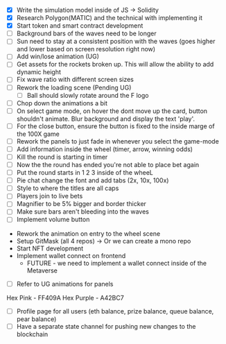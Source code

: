 - [X] Write the simulation model inside of JS -> Solidity
- [X] Research Polygon(MATIC) and the technical with implementing it
- [X] Start token and smart contract development
- [ ] Background bars of the waves need to be longer
- [ ] Sun need to stay at a consistent position with the waves (goes higher and lower based on screen resolution right now)
- [ ] Add win/lose animation (UG)
- [ ] Get assets for the rockets broken up. This will allow the ability to add dynamic height
- [ ] Fix wave ratio with different screen sizes
- [ ] Rework the loading scene (Pending UG)
  - [ ] Ball should slowly rotate around the F logo
- [ ] Chop down the animations a bit
- [ ] On select game mode, on hover the dont move up the card, button shouldn't animate. Blur background and display the text 'play'.
- [ ] For the close button, ensure the button is fixed to the inside marge of the 100X game
- [ ] Rework the panels to just fade in whenever you select the game-mode
- [ ] Add information inside the wheel (timer, arrow, winning odds)
- [ ] Kill the round is starting in timer
- [ ] Now the the round has ended you're not able to place bet again
- [ ] Put the round starts in 1 2 3 inside of the wheeL
- [ ] Pie chat change the font and add tabs (2x, 10x, 100x)
- [ ] Style to where the titles are all caps
- [ ] Players join to live bets
- [ ] Magnifier to be 5% bigger and border thicker
- [ ] Make sure bars aren't bleeding into the waves
- [ ] Implement volume button
- Rework the animation on entry to the wheel scene
- Setup GitMask (all 4 repos) -> Or we can create a mono repo
- Start NFT development
- Implement wallet connect on frontend
  - FUTURE - we need to implement a wallet connect inside of the Metaverse

- [ ] Refer to UG animations for panels



Hex Pink - FF409A
Hex Purple - A42BC7

- [ ] Profile page for all users (eth balance, prize balance, queue balance, pear balance)
- [ ] Have a separate state channel for pushing new changes to the blockchain